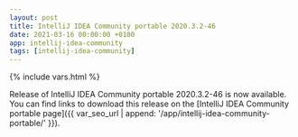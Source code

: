 ```yaml
---
layout: post
title: IntelliJ IDEA Community portable 2020.3.2-46
date: 2021-03-16 00:00:00 +0100
app: intellij-idea-community
tags: [intellij-idea-community]
---
```

{% include vars.html %}

Release of IntelliJ IDEA Community portable 2020.3.2-46 is now available.<br />
You can find links to download this release on the [IntelliJ IDEA Community portable page]({{ var_seo_url | append: '/app/intellij-idea-community-portable/' }}).
